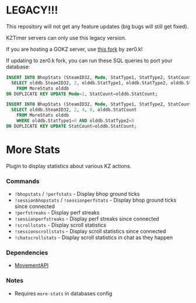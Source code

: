 # LEGACY!!!
This repository will not get any feature updates (big bugs will still get fixed).

KZTimer servers can only use this legacy version.

If you are hosting a GOKZ server, use [this fork](https://github.com/zer0k-z/more-stats) by zer0.k!

If updating to zer0.k fork, you can run these SQL queries to port your database:
```SQL
INSERT INTO BhopStats (SteamID32, Mode, StatType1, StatType2, StatCount)
  SELECT olddb.SteamID32, 2, olddb.StatType1, olddb.StatType2, olddb.StatCount 
    FROM MoreStats olddb
ON DUPLICATE KEY UPDATE Mode=2, StatCount=olddb.StatCount;

INSERT INTO BhopStats (SteamID32, Mode, StatType1, StatType2, StatCount)
  SELECT olddb.SteamID32, 2, 4, 0, olddb.StatCount
    FROM MoreStats olddb
    WHERE olddb.StatType1=0 AND olddb.StatType2=0
ON DUPLICATE KEY UPDATE StatCount=olddb.StatCount;
```

# More Stats

Plugin to display statistics about various KZ actions.

### Commands
- `!bhopstats` / `!perfstats` - Display bhop ground ticks
- `!sessionbhopstats` / `!sessionperfstats` - Display bhop ground ticks since connected
- `!perfstreaks` - Display perf streaks
- `!sessionperfstreaks` - Display perf streaks since connected
- `!scrollstats` - Display scroll statistics
- `!sessionscrollstats` - Display scroll statistics since connected
- `!chatscrollstats` - Display scroll statistics in chat as they happen 

### Dependencies
- [MovementAPI](https://github.com/danzayau/MovementAPI)

### Notes
- Requires `more-stats` in databases config

